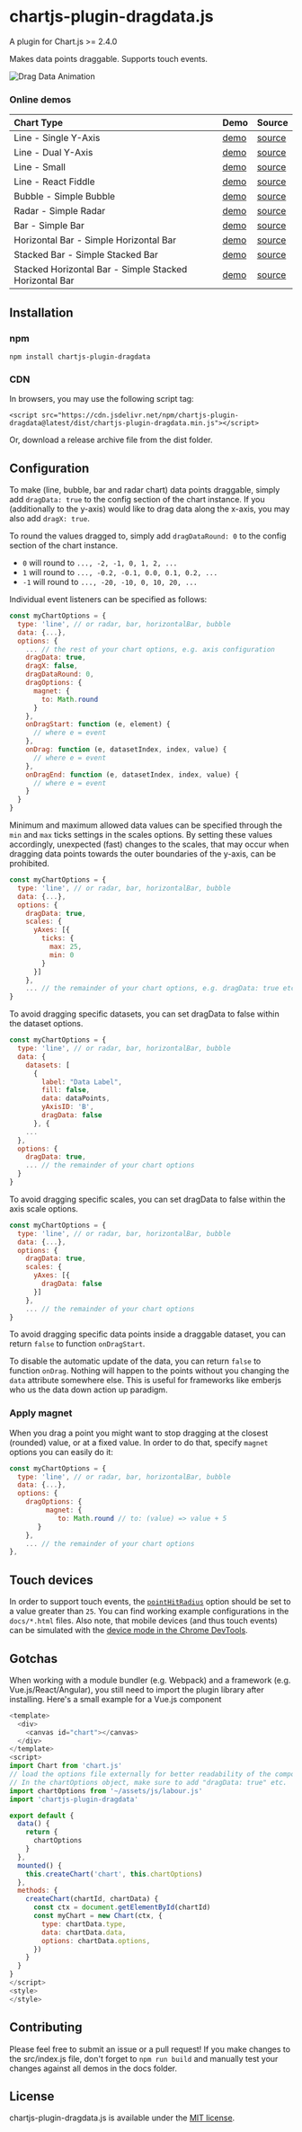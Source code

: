 # chartjs-plugin-dragdata.js

A plugin for Chart.js >= 2.4.0

Makes data points draggable. Supports touch events.

![Drag Data Animation](https://user-images.githubusercontent.com/20703207/61458811-ab2da180-a96b-11e9-90ae-7fc3dbec444e.gif)

### Online demos
| Chart Type                                             | Demo                                                                                  | Source                                                                                                              |
|:-------------------------------------------------------|:--------------------------------------------------------------------------------------|:--------------------------------------------------------------------------------------------------------------------|
| Line - Single Y-Axis                                   | [demo](https://chrispahm.github.io/chartjs-plugin-dragdata/)                          | [source](https://raw.githubusercontent.com/chrispahm/chartjs-plugin-dragdata/master/docs/index.html)                |
| Line - Dual Y-Axis                                     | [demo](https://chrispahm.github.io/chartjs-plugin-dragdata/dualAxis.html)             | [source](https://raw.githubusercontent.com/chrispahm/chartjs-plugin-dragdata/master/docs/dualAxis.html)             |
| Line - Small                                           | [demo](https://chrispahm.github.io/chartjs-plugin-dragdata/smallChart.html)           | [source](https://raw.githubusercontent.com/chrispahm/chartjs-plugin-dragdata/master/docs/smallChart.html)           |
| Line - React Fiddle                                    | [demo](https://jsfiddle.net/3v9kexbh/)                                                | [source](https://jsfiddle.net/3v9kexbh/)                                                                            |
| Bubble - Simple Bubble                                 | [demo](https://chrispahm.github.io/chartjs-plugin-dragdata/bubble.html)               | [source](https://raw.githubusercontent.com/chrispahm/chartjs-plugin-dragdata/master/docs/bubble.html)               |
| Radar - Simple Radar                                   | [demo](https://chrispahm.github.io/chartjs-plugin-dragdata/radar.html)                | [source](https://raw.githubusercontent.com/chrispahm/chartjs-plugin-dragdata/master/docs/radar.html)                |
| Bar - Simple Bar                                       | [demo](https://chrispahm.github.io/chartjs-plugin-dragdata/bar.html)                  | [source](https://raw.githubusercontent.com/chrispahm/chartjs-plugin-dragdata/master/docs/bar.html)                  |
| Horizontal Bar - Simple Horizontal Bar                 | [demo](https://chrispahm.github.io/chartjs-plugin-dragdata/horizontalBar.html)        | [source](https://raw.githubusercontent.com/chrispahm/chartjs-plugin-dragdata/master/docs/horizontalBar.html)        |
| Stacked Bar - Simple Stacked Bar                       | [demo](https://chrispahm.github.io/chartjs-plugin-dragdata/stackedBar.html)           | [source](https://raw.githubusercontent.com/chrispahm/chartjs-plugin-dragdata/master/docs/stackedBar.html)           |
| Stacked Horizontal Bar - Simple Stacked Horizontal Bar | [demo](https://chrispahm.github.io/chartjs-plugin-dragdata/stackedHorizontalBar.html) | [source](https://raw.githubusercontent.com/chrispahm/chartjs-plugin-dragdata/master/docs/stackedHorizontalBar.html) |

## Installation

### npm

```
npm install chartjs-plugin-dragdata
```

### CDN
In browsers, you may use the following script tag:
```
<script src="https://cdn.jsdelivr.net/npm/chartjs-plugin-dragdata@latest/dist/chartjs-plugin-dragdata.min.js"></script>
```

Or, download a release archive file from the dist folder.

## Configuration

To make (line, bubble, bar and radar chart) data points draggable, simply add ```dragData: true``` to the config section of the chart instance. If you (additionally to the y-axis) would like to drag data along the x-axis, you may also add ```dragX: true```.

To round the values dragged to, simply add ```dragDataRound: 0``` to the config section of the chart instance.
 * `0` will round to `..., -2, -1, 0, 1, 2, ...`
 * `1` will round to `..., -0.2, -0.1, 0.0, 0.1, 0.2, ...`
 * `-1` will round to `..., -20, -10, 0, 10, 20, ...`

Individual event listeners can be specified as follows:

```javascript
const myChartOptions = {
  type: 'line', // or radar, bar, horizontalBar, bubble
  data: {...}, 
  options: {
    ... // the rest of your chart options, e.g. axis configuration
    dragData: true,
    dragX: false,
    dragDataRound: 0,
    dragOptions: {
      magnet: {
        to: Math.round
      }
    },
    onDragStart: function (e, element) {
      // where e = event
    },
    onDrag: function (e, datasetIndex, index, value) {
      // where e = event
    },
    onDragEnd: function (e, datasetIndex, index, value) {
      // where e = event
    }
  }
}
```

Minimum and maximum allowed data values can be specified through the `min` and `max` ticks settings in the scales options. By setting these values accordingly, unexpected (fast) changes to the scales, that may occur when dragging data points towards the outer boundaries of the y-axis, can be prohibited.

```javascript
const myChartOptions = {
  type: 'line', // or radar, bar, horizontalBar, bubble
  data: {...}, 
  options: {
    dragData: true,
    scales: {
      yAxes: [{
        ticks: {
          max: 25,
          min: 0
        }
      }]
    },
    ... // the remainder of your chart options, e.g. dragData: true etc.
}
```

To avoid dragging specific datasets, you can set dragData to false within the dataset options.

```javascript
const myChartOptions = {
  type: 'line', // or radar, bar, horizontalBar, bubble
  data: {
    datasets: [
      {
        label: "Data Label",
        fill: false,
        data: dataPoints,
        yAxisID: 'B',
        dragData: false
      }, {
    ...
  },
  options: {
    dragData: true,
    ... // the remainder of your chart options
  }
}
```

To avoid dragging specific scales, you can set dragData to false within the axis scale options.

```javascript
const myChartOptions = {
  type: 'line', // or radar, bar, horizontalBar, bubble
  data: {...}, 
  options: {
    dragData: true,
    scales: {
      yAxes: [{
        dragData: false
      }]
    },
    ... // the remainder of your chart options
}
```

To avoid dragging specific data points inside a draggable dataset, you can return `false` to function `onDragStart`.

To disable the automatic update of the data, you can return `false` to function `onDrag`. Nothing will happen to the points without you changing the `data` attribute somewhere else. This is useful for frameworks like emberjs who us the data down action up paradigm.

### Apply magnet

When you drag a point you might want to stop dragging at the closest (rounded) value, or at a fixed value.
In order to do that, specify `magnet` options you can easily do it:

```javascript
const myChartOptions = {
  type: 'line', // or radar, bar, horizontalBar, bubble
  data: {...}, 
  options: {
    dragOptions: {
	     magnet: {
   		    to: Math.round // to: (value) => value + 5
       }
    },
    ... // the remainder of your chart options
},
```


## Touch devices
In order to support touch events, the [`pointHitRadius`](https://www.chartjs.org/docs/latest/charts/line.html#point-styling) option should be set to a value greater than `25`. You can find working example configurations in the `docs/*.html` files. Also note, that mobile devices (and thus touch events) can be simulated with the [device mode in the Chrome DevTools](https://developers.google.com/web/tools/chrome-devtools/device-mode/).

## Gotchas
When working with a module bundler (e.g. Webpack) and a framework (e.g. Vue.js/React/Angular), you still need to import the plugin library after installing. 
Here's a small example for a Vue.js component

```js
<template>
  <div>
    <canvas id="chart"></canvas>
  </div>
</template>
<script>
import Chart from 'chart.js'
// load the options file externally for better readability of the component.
// In the chartOptions object, make sure to add "dragData: true" etc.
import chartOptions from '~/assets/js/labour.js'
import 'chartjs-plugin-dragdata'

export default {
  data() {
    return {
      chartOptions
    }
  },
  mounted() {
    this.createChart('chart', this.chartOptions)
  },
  methods: {
    createChart(chartId, chartData) {
      const ctx = document.getElementById(chartId)
      const myChart = new Chart(ctx, {
        type: chartData.type,
        data: chartData.data,
        options: chartData.options,
      })
    }
  }
}
</script>
<style>
</style>
```
## Contributing

Please feel free to submit an issue or a pull request!
If you make changes to the src/index.js file, don't forget to `npm run build` and
manually test your changes against all demos in the docs folder.

## License

chartjs-plugin-dragdata.js is available under the [MIT license](http://opensource.org/licenses/MIT).
